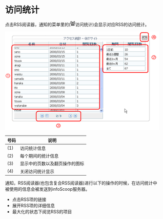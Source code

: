 # 访问统计

点击RSS阅读器，通知的菜单里的(![Access statistics icon]访问统计)会显示对应RSS的访问统计。

![The screen of the access statistics]

<table>
    <thead>
        <tr>
            <th>号码</th><th>说明</th>
        </tr>
    </thead>
    <tbody>
        <tr>
            <td>(1)</td>
            <td>访问统计信息</td>
        </tr>
        <tr>
            <td>(2)</td>
            <td>每个期间的统计信息</td>
        </tr>
        <tr>
            <td>(3)</td>
            <td>显示中的页数以及翻页操作的图标</td>
        </tr>
        <tr>
            <td>(4)</td>
            <td>关闭访问统计显示</td>
        </tr>
    </tbody>
</table>

通知，RSS阅读器(也包含复合RSS阅读器)进行以下的操作的时候，在访问统计中被使用的信息会被发送到infoScoop服务器。

* 点击RSS项的链接
* 展开RSS项的详细信息
* 最大化的状态下阅览RSS的项目


[Access statistics icon]: ../../images/access.gif
[The screen of the access statistics]: images/etc/access-statistics.png
